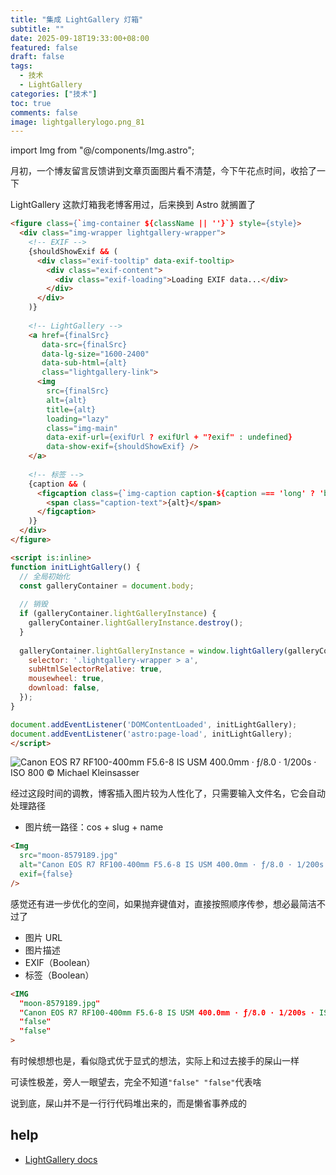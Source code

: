 ```yaml
---
title: "集成 LightGallery 灯箱"
subtitle: ""
date: 2025-09-18T19:33:00+08:00
featured: false
draft: false
tags:
  - 技术
  - LightGallery
categories: ["技术"]
toc: true
comments: false
image: lightgallerylogo.png_81
---
```

import Img from "@/components/Img.astro";

月初，一个博友留言反馈讲到文章页面图片看不清楚，今下午花点时间，收拾了一下

LightGallery 这款灯箱我老博客用过，后来换到 Astro 就搁置了

```html file="src/components/Img.astro"
<figure class={`img-container ${className || ''}`} style={style}>
  <div class="img-wrapper lightgallery-wrapper">
    <!-- EXIF -->
    {shouldShowExif && (
      <div class="exif-tooltip" data-exif-tooltip>
        <div class="exif-content">
          <div class="exif-loading">Loading EXIF data...</div>
        </div>
      </div>
    )}
    
    <!-- LightGallery -->
    <a href={finalSrc} 
       data-src={finalSrc} 
       data-lg-size="1600-2400" 
       data-sub-html={alt}
       class="lightgallery-link">
      <img 
        src={finalSrc} 
        alt={alt}
        title={alt}
        loading="lazy"
        class="img-main"
        data-exif-url={exifUrl ? exifUrl + "?exif" : undefined}
        data-show-exif={shouldShowExif} />
    </a>
    
    <!-- 标签 -->
    {caption && (
      <figcaption class={`img-caption caption-${caption === 'long' ? 'bar' : 'tag'}`}>
        <span class="caption-text">{alt}</span>
      </figcaption>
    )}
  </div>
</figure>

<script is:inline>
function initLightGallery() {
  // 全局初始化
  const galleryContainer = document.body;
  
  // 销毁
  if (galleryContainer.lightGalleryInstance) {
    galleryContainer.lightGalleryInstance.destroy();
  }
  
  galleryContainer.lightGalleryInstance = window.lightGallery(galleryContainer, {
    selector: '.lightgallery-wrapper > a',
    subHtmlSelectorRelative: true,
    mousewheel: true,
    download: false,
  });
}

document.addEventListener('DOMContentLoaded', initLightGallery);
document.addEventListener('astro:page-load', initLightGallery);
</script>
```

<Img
  src="moon-8579189.jpg"
  alt="Canon EOS R7 RF100-400mm F5.6-8 IS USM 400.0mm · ƒ/8.0 · 1/200s · ISO 800 © Michael Kleinsasser"
  exif={false}
/>

经过这段时间的调教，博客插入图片较为人性化了，只需要输入文件名，它会自动处理路径

- 图片统一路径：cos + slug + name

```html
<Img
  src="moon-8579189.jpg"
  alt="Canon EOS R7 RF100-400mm F5.6-8 IS USM 400.0mm · ƒ/8.0 · 1/200s · ISO 800 © Michael Kleinsasser"
  exif={false}
/>
```

感觉还有进一步优化的空间，如果抛弃键值对，直接按照顺序传参，想必最简洁不过了

 - 图片 URL
 - 图片描述
 - EXIF（Boolean）
 - 标签（Boolean）

```html
<IMG 
  "moon-8579189.jpg"
  "Canon EOS R7 RF100-400mm F5.6-8 IS USM 400.0mm · ƒ/8.0 · 1/200s · ISO 800 © Michael Kleinsasser"
  "false"
  "false"
>
```

有时候想想也是，看似隐式优于显式的想法，实际上和过去接手的屎山一样

可读性极差，旁人一眼望去，完全不知道`"false" "false"`代表啥

说到底，屎山并不是一行行代码堆出来的，而是懒省事养成的

## help

- [LightGallery docs](https://www.lightgalleryjs.com/docs/getting-started/)